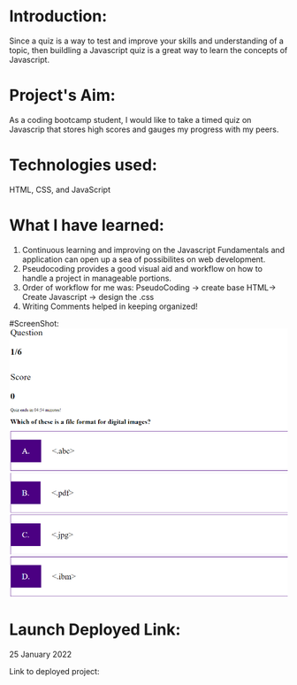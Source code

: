 # Introduction:

Since a quiz is a way to test and improve your skills and understanding of a topic,
then buildling a Javascript quiz is a great way to learn the concepts of Javascript. 

# Project's Aim:

As a coding bootcamp student, I would like to take a timed quiz on Javascrip that stores high scores and gauges my progress with my peers. 

# Technologies used:

HTML, CSS, and JavaScript

# What I have learned:

1. Continuous learning and improving on the Javascript Fundamentals and application can open up a sea of possibilites on web development.
2. Pseudocoding provides a good visual aid and workflow on how to handle a project in manageable portions.
3. Order of workflow for me was: PseudoCoding -> create base HTML-> Create Javascript -> design the .css
4. Writing Comments helped in keeping organized!


#ScreenShot:
![Code Quiz](./Assets/CodeQuizScreenshot.png)

# Launch Deployed Link:
25 January 2022

Link to deployed project:
